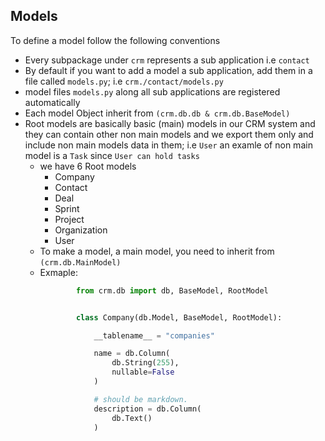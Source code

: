 ## Models

To define a model follow the following conventions

- Every subpackage under ```crm``` represents a sub application i.e ```contact```
- By default if you want to add a model a sub application, add them in a file called ```models.py```; i.e ```crm./contact/models.py```
- model files ```models.py``` along all sub applications are registered automatically
- Each model Object inherit from ```(crm.db.db & crm.db.BaseModel)```
- Root models are basically basic (main) models in our CRM system and they can contain other non main models and we export them only
and include non main models data in them; i.e ```User```
an examle of non main model is a ```Task``` since ```User can hold tasks```
    - we have 6 Root models
        - Company
        - Contact
        - Deal
        - Sprint
        - Project
        - Organization
        - User
    - To make a model, a main model, you need to inherit from  ```(crm.db.MainModel)```
    - Exmaple:
        ```python
                from crm.db import db, BaseModel, RootModel


                class Company(db.Model, BaseModel, RootModel):

                    __tablename__ = "companies"

                    name = db.Column(
                        db.String(255),
                        nullable=False
                    )

                    # should be markdown.
                    description = db.Column(
                        db.Text()
                    )
        ```

